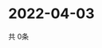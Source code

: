# 2022-04-03
  共 0条

  <!-- BEGIN -->
  <!-- 最后更新时间Sun Apr 03 2022 05:04:37 GMT+0000 (Coordinated Universal Time) -->
  
  <!-- END -->
  
  